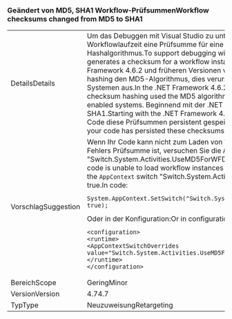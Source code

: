 ### <a name="workflow-checksums-changed-from-md5-to-sha1"></a><span data-ttu-id="2770a-101">Geändert von MD5, SHA1 Workflow-Prüfsummen</span><span class="sxs-lookup"><span data-stu-id="2770a-101">Workflow checksums changed from MD5 to SHA1</span></span>

|   |   |
|---|---|
|<span data-ttu-id="2770a-102">Details</span><span class="sxs-lookup"><span data-stu-id="2770a-102">Details</span></span>|<span data-ttu-id="2770a-103">Um das Debuggen mit Visual Studio zu unterstützen, generiert die Workflowlaufzeit eine Prüfsumme für eine Workflowinstanz mithilfe eines Hashalgorithmus.</span><span class="sxs-lookup"><span data-stu-id="2770a-103">To support debugging with Visual Studio, the Workflow runtime generates a checksum for a workflow instance using a hashing algorithm.</span></span> <span data-ttu-id="2770a-104">In .NET Framework 4.6.2 und früheren Versionen verwendet das Workflow Prüfsumme hashing den MD5-Algorithmus, dies verursachte Probleme auf FIPS-konformen Systemen aus.</span><span class="sxs-lookup"><span data-stu-id="2770a-104">In the .NET Framework 4.6.2 and earlier versions, workflow checksum hashing used the MD5 algorithm, which caused issues on FIPS-enabled systems.</span></span> <span data-ttu-id="2770a-105">Beginnend mit der .NET Framework-4.7, wird der Algorithmus SHA1.</span><span class="sxs-lookup"><span data-stu-id="2770a-105">Starting with the .NET Framework 4.7, the algorithm is SHA1.</span></span> <span data-ttu-id="2770a-106">Wenn Ihr Code diese Prüfsummen persistent gespeichert, werden sie nicht kompatibel.</span><span class="sxs-lookup"><span data-stu-id="2770a-106">If your code has persisted these checksums, they will be incompatible.</span></span>|
|<span data-ttu-id="2770a-107">Vorschlag</span><span class="sxs-lookup"><span data-stu-id="2770a-107">Suggestion</span></span>|<span data-ttu-id="2770a-108">Wenn Ihr Code kann nicht zum Laden von Workflowinstanzen aufgrund eines Fehlers Prüfsumme ist, versuchen Sie die <code>AppContext</code> wechseln &quot;Switch.System.Activities.UseMD5ForWFDebugger&quot; auf "true". Im Code:</span><span class="sxs-lookup"><span data-stu-id="2770a-108">If your code is unable to load workflow instances due to a checksum failure, try setting the <code>AppContext</code> switch &quot;Switch.System.Activities.UseMD5ForWFDebugger&quot; to true.In code:</span></span><pre><code class="language-csharp">System.AppContext.SetSwitch(&quot;Switch.System.Activities.UseMD5ForWFDebugger&quot;, true);&#13;&#10;</code></pre><span data-ttu-id="2770a-109">Oder in der Konfiguration:</span><span class="sxs-lookup"><span data-stu-id="2770a-109">Or in configuration:</span></span><pre><code class="language-xml">&lt;configuration&gt;&#13;&#10;&lt;runtime&gt;&#13;&#10;&lt;AppContextSwitchOverrides value=&quot;Switch.System.Activities.UseMD5ForWFDebugger=true&quot; /&gt;&#13;&#10;&lt;/runtime&gt;&#13;&#10;&lt;/configuration&gt;&#13;&#10;</code></pre>|
|<span data-ttu-id="2770a-110">Bereich</span><span class="sxs-lookup"><span data-stu-id="2770a-110">Scope</span></span>|<span data-ttu-id="2770a-111">Gering</span><span class="sxs-lookup"><span data-stu-id="2770a-111">Minor</span></span>|
|<span data-ttu-id="2770a-112">Version</span><span class="sxs-lookup"><span data-stu-id="2770a-112">Version</span></span>|<span data-ttu-id="2770a-113">4.7</span><span class="sxs-lookup"><span data-stu-id="2770a-113">4.7</span></span>|
|<span data-ttu-id="2770a-114">Typ</span><span class="sxs-lookup"><span data-stu-id="2770a-114">Type</span></span>|<span data-ttu-id="2770a-115">Neuzuweisung</span><span class="sxs-lookup"><span data-stu-id="2770a-115">Retargeting</span></span>|


